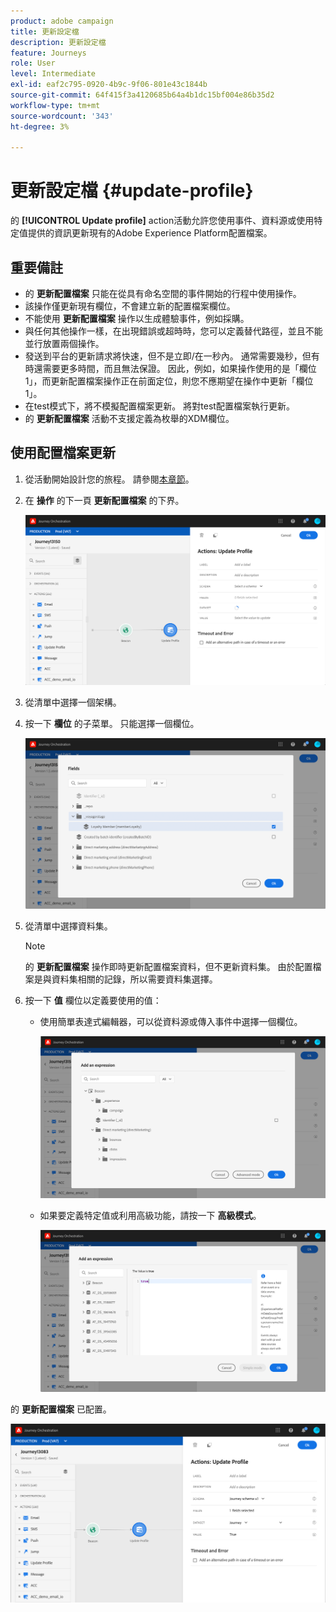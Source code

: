 ```yaml
---
product: adobe campaign
title: 更新設定檔
description: 更新設定檔
feature: Journeys
role: User
level: Intermediate
exl-id: eaf2c795-0920-4b9c-9f06-801e43c1844b
source-git-commit: 64f415f3a4120685b64a4b1dc15bf004e86b35d2
workflow-type: tm+mt
source-wordcount: '343'
ht-degree: 3%

---
```


# 更新設定檔 {#update-profile}

的 **[!UICONTROL Update profile]** action活動允許您使用事件、資料源或使用特定值提供的資訊更新現有的Adobe Experience Platform配置檔案。

## 重要備註

* 的 **更新配置檔案** 只能在從具有命名空間的事件開始的行程中使用操作。
* 該操作僅更新現有欄位，不會建立新的配置檔案欄位。
* 不能使用 **更新配置檔案** 操作以生成體驗事件，例如採購。
* 與任何其他操作一樣，在出現錯誤或超時時，您可以定義替代路徑，並且不能並行放置兩個操作。
* 發送到平台的更新請求將快速，但不是立即/在一秒內。 通常需要幾秒，但有時還需要更多時間，而且無法保證。 因此，例如，如果操作使用的是「欄位1」，而更新配置檔案操作正在前面定位，則您不應期望在操作中更新「欄位1」。
* 在test模式下，將不模擬配置檔案更新。 將對test配置檔案執行更新。
* 的 **更新配置檔案** 活動不支援定義為枚舉的XDM欄位。

## 使用配置檔案更新

1. 從活動開始設計您的旅程。 請參閱[本章節](../building-journeys/journey.md)。

1. 在 **操作** 的下一頁 **更新配置檔案** 的下界。

   ![](../assets/profileupdate0.png)

1. 從清單中選擇一個架構。

1. 按一下 **欄位** 的子菜單。 只能選擇一個欄位。

   ![](../assets/profileupdate2.png)

1. 從清單中選擇資料集。

   >[!NOTE]
   >
   >的 **更新配置檔案** 操作即時更新配置檔案資料，但不更新資料集。 由於配置檔案是與資料集相關的記錄，所以需要資料集選擇。

1. 按一下 **值** 欄位以定義要使用的值：

   * 使用簡單表達式編輯器，可以從資料源或傳入事件中選擇一個欄位。

      ![](../assets/profileupdate4.png)

   * 如果要定義特定值或利用高級功能，請按一下 **高級模式**。

      ![](../assets/profileupdate3.png)

的 **更新配置檔案** 已配置。

![](../assets/profileupdate1.png)
